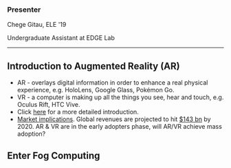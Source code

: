 ### Presenter
Chege Gitau, ELE '19

Undergraduate Assistant at EDGE Lab

----

## Introduction to Augmented Reality (AR)
* AR - overlays digital information in order to enhance a real physical experience, e.g. HoloLens, Google Glass, Pokémon Go.
* VR - a computer is making up all the things you see, hear and touch, e.g. Oculus Rift, HTC Vive.
* Click [here](https://github.com/dchege711/Augmented_Reality/blob/master/Qualitative_Research/Understanding_AR.md) for a more detailed introduction.
* [Market implications](https://github.com/dchege711/Augmented_Reality/blob/master/Qualitative_Research/Market_Research.md). Global revenues are projected to hit [$143 bn](http://www.idc.com/getdoc.jsp?containerId=prUS42331217) by 2020. AR & VR are in the early adopters phase, will AR/VR achieve mass adoption?

## Enter Fog Computing
